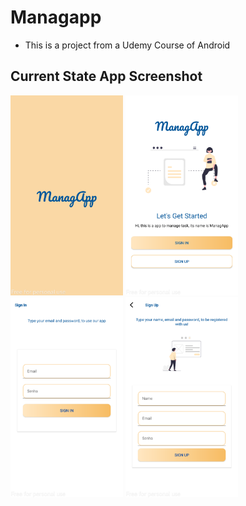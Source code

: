 # Managapp

- This is a project from a Udemy Course of Android

## Current State App Screenshot

<img src="/demo_img/splashscreen.png" width="180">
<img src="/demo_img/intro.png" width="180">
<img src="/demo_img/signin.png" width="180">
<img src="/demo_img/signup.png" width="180">
